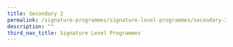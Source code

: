 ```yaml
---
title: Secondary 2
permalink: /signature-programmes/signature-level-programmes/secondary-2/
description: ""
third_nav_title: Signature Level Programmes
---
```


